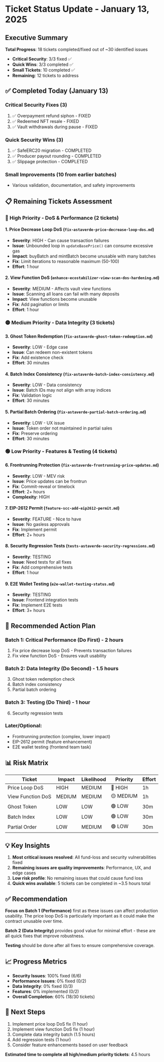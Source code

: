 # Ticket Status Update - January 13, 2025

## Executive Summary

**Total Progress**: 18 tickets completed/fixed out of ~30 identified issues
- **Critical Security**: 3/3 fixed ✅
- **Quick Wins**: 3/3 completed ✅  
- **Small Tickets**: 10 completed ✅
- **Remaining**: 12 tickets to address

## ✅ Completed Today (January 13)

### Critical Security Fixes (3)
1. ✅ Overpayment refund siphon - FIXED
2. ✅ Redeemed NFT resale - FIXED
3. ✅ Vault withdrawals during pause - FIXED

### Quick Security Wins (3)
1. ✅ SafeERC20 migration - COMPLETED
2. ✅ Producer payout rounding - COMPLETED
3. ✅ Slippage protection - COMPLETED

### Small Improvements (10 from earlier batches)
- Various validation, documentation, and safety improvements

## 📋 Remaining Tickets Assessment

### 🔴 High Priority - DoS & Performance (2 tickets)

#### 1. **Price Decrease Loop DoS** (`fix-astaverde-price-decrease-loop-dos.md`)
- **Severity**: HIGH - Can cause transaction failures
- **Issue**: Unbounded loop in `updateBasePrice()` can consume excessive gas
- **Impact**: buyBatch and mintBatch become unusable with many batches
- **Fix**: Limit iterations to reasonable maximum (50-100)
- **Effort**: 1 hour

#### 2. **View Function DoS** (`enhance-ecostabilizer-view-scan-dos-hardening.md`)  
- **Severity**: MEDIUM - Affects vault view functions
- **Issue**: Scanning all loans can fail with many deposits
- **Impact**: View functions become unusable
- **Fix**: Add pagination or limits
- **Effort**: 1 hour

### 🟡 Medium Priority - Data Integrity (3 tickets)

#### 3. **Ghost Token Redemption** (`fix-astaverde-ghost-token-redemption.md`)
- **Severity**: LOW - Edge case
- **Issue**: Can redeem non-existent tokens
- **Fix**: Add existence check
- **Effort**: 30 minutes

#### 4. **Batch Index Consistency** (`fix-astaverde-batch-index-consistency.md`)
- **Severity**: LOW - Data consistency  
- **Issue**: Batch IDs may not align with array indices
- **Fix**: Validation logic
- **Effort**: 30 minutes

#### 5. **Partial Batch Ordering** (`fix-astaverde-partial-batch-ordering.md`)
- **Severity**: LOW - UX issue
- **Issue**: Token order not maintained in partial sales
- **Fix**: Preserve ordering
- **Effort**: 30 minutes

### 🟢 Low Priority - Features & Testing (4 tickets)

#### 6. **Frontrunning Protection** (`fix-astaverde-frontrunning-price-updates.md`)
- **Severity**: LOW - MEV risk
- **Issue**: Price updates can be frontrun
- **Fix**: Commit-reveal or timelock
- **Effort**: 2+ hours
- **Complexity**: HIGH

#### 7. **EIP-2612 Permit** (`feature-scc-add-eip2612-permit.md`)
- **Severity**: FEATURE - Nice to have
- **Issue**: No gasless approvals
- **Fix**: Implement permit
- **Effort**: 2+ hours

#### 8. **Security Regression Tests** (`tests-astaverde-security-regressions.md`)
- **Severity**: TESTING
- **Issue**: Need tests for all fixes
- **Fix**: Add comprehensive tests
- **Effort**: 1 hour

#### 9. **E2E Wallet Testing** (`e2e-wallet-testing-status.md`)
- **Severity**: TESTING
- **Issue**: Frontend integration tests
- **Fix**: Implement E2E tests
- **Effort**: 3+ hours

## 🎯 Recommended Action Plan

### Batch 1: Critical Performance (Do First) - 2 hours
1. Fix price decrease loop DoS - Prevents transaction failures
2. Fix view function DoS - Ensures vault usability

### Batch 2: Data Integrity (Do Second) - 1.5 hours
3. Ghost token redemption check
4. Batch index consistency
5. Partial batch ordering

### Batch 3: Testing (Do Third) - 1 hour
6. Security regression tests

### Later/Optional:
- Frontrunning protection (complex, lower impact)
- EIP-2612 permit (feature enhancement)
- E2E wallet testing (frontend team task)

## 📊 Risk Matrix

| Ticket | Impact | Likelihood | Priority | Effort |
|--------|--------|------------|----------|--------|
| Price Loop DoS | HIGH | MEDIUM | 🔴 HIGH | 1h |
| View Function DoS | MEDIUM | MEDIUM | 🟡 MEDIUM | 1h |
| Ghost Token | LOW | LOW | 🟢 LOW | 30m |
| Batch Index | LOW | LOW | 🟢 LOW | 30m |
| Partial Order | LOW | MEDIUM | 🟢 LOW | 30m |

## 💡 Key Insights

1. **Most critical issues resolved**: All fund-loss and security vulnerabilities fixed
2. **Remaining issues are quality improvements**: Performance, UX, and edge cases
3. **Low risk profile**: No remaining issues that could cause fund loss
4. **Quick wins available**: 5 tickets can be completed in ~3.5 hours total

## ✅ Recommendation

**Focus on Batch 1 (Performance)** first as these issues can affect production usability. The price loop DoS is particularly important as it could make the contract unusable over time.

**Batch 2 (Data Integrity)** provides good value for minimal effort - these are all quick fixes that improve robustness.

**Testing** should be done after all fixes to ensure comprehensive coverage.

## 📈 Progress Metrics

- **Security Issues**: 100% fixed (6/6)
- **Performance Issues**: 0% fixed (0/2) 
- **Data Integrity**: 0% fixed (0/3)
- **Features**: 0% implemented (0/2)
- **Overall Completion**: 60% (18/30 tickets)

## 🚀 Next Steps

1. Implement price loop DoS fix (1 hour)
2. Implement view function DoS fix (1 hour)
3. Complete data integrity batch (1.5 hours)
4. Add regression tests (1 hour)
5. Consider feature enhancements based on user feedback

**Estimated time to complete all high/medium priority tickets**: 4.5 hours